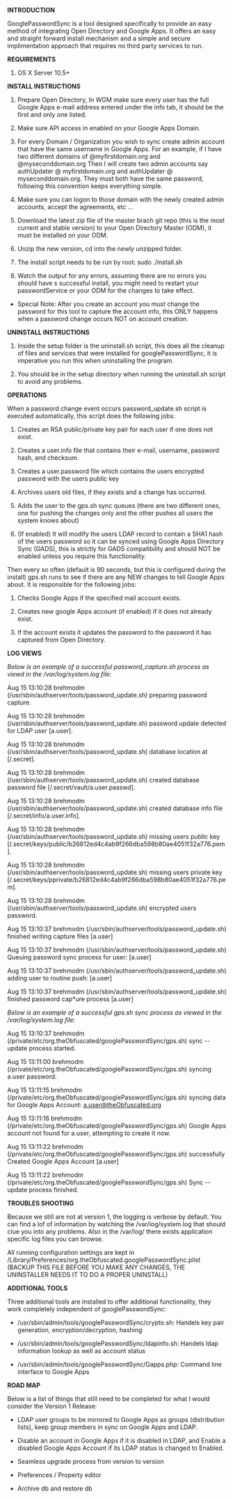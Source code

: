 **INTRODUCTION**

GooglePasswordSync is a tool designed specifically to provide an easy method of integrating Open Directory and Google Apps. It offers an easy and straight forward install mechanism and a simple and secure implimentation approach that requires no third party services to run.

**REQUIREMENTS**

1. OS X Server 10.5+

**INSTALL INSTRUCTIONS**

1. Prepare Open Directory, In WGM make sure every user has the full Google Apps e-mail address entered under the info tab, it should be the first and only one listed.

2. Make sure API access in enabled on your Google Apps Domain.

3. For every Domain / Organization you wish to sync create admin account that have the same username in Google Apps. For an example, if I have two different domains of @myfirstdomain.org and @myseconddomain.org Then I will create two admin accounts say authUpdater @ myfirstdomain.org and authUpdater @ myseconddomain.org. They must both have the same password, following this convention keeps everything simple.

4. Make sure you can logon to those domain with the newly created admin accounts, accept the agreements, etc ...

5. Download the latest zip file of the master brach git repo (this is the most current and stable version) to your Open Directory Master (ODM), it must be installed on your ODM.

6. Unzip the new version, cd into the newly unzipped folder.

7. The install script needs to be run by root: sudo ./install.sh

8. Watch the output for any errors, assuming there are no errors you should have s successful install, you might need to restart your passwordService or your ODM for the changes to take effect. 

* Special Note: After you create an account you must change the password for this tool to capture the account info, this ONLY happens when a password change occurs NOT on account creation.


**UNINSTALL INSTRUCTIONS**

1. Inside the setup folder is the uninstall.sh script, this does all the cleanup of files and services that were installed for googlePasswordSync, it is imperative you run this when uninstalling the program.

2. You should be in the setup directory when running the uninstall.sh script to avoid any problems.


**OPERATIONS**

When a password change event occurs password_update.sh script is executed automatically, this script does the following jobs:

1. Creates an RSA public/private key pair for each user if one does not exist.

2. Creates a user.info file that contains their e-mail, username, password hash, and checksum.

3. Creates a user.password file which contains the users encrypted password with the users public key

4. Archives users old files, if they exists and a change has occurred.

5. Adds the user to the gps.sh sync queues (there are two different ones, one for pushing the changes only and the other pushes all users the system knows about)

6. (If enabled) It will modify the users LDAP record to contain a SHA1 hash of the users password so it can be synced using Google Apps Directory Sync (GADS), this is strictly for GADS compatibility and should NOT be enabled unless you require this functionality.

Then every so often (default is 90 seconds, but this is configured during the install) gps.sh runs to see if there are any NEW changes to tell Google Apps about. It is responsible for the following jobs:

1. Checks Google Apps if the specified mail account exists.

2. Creates new google Apps account (if enabled) if it does not already exist.

3. If the account exists it updates the password to the password it has captured from Open Directory.

**LOG VIEWS**

*Below is an example of a successful password_capture.sh process as viewd in the /var/log/system.log file:*

Aug 15 13:10:28 brehmodm (/usr/sbin/authserver/tools/password_update.sh) preparing password capture.

Aug 15 13:10:28 brehmodm (/usr/sbin/authserver/tools/password_update.sh) password update detected for LDAP user [a.user].

Aug 15 13:10:28 brehmodm (/usr/sbin/authserver/tools/password_update.sh) database location at [/.secret].

Aug 15 13:10:28 brehmodm (/usr/sbin/authserver/tools/password_update.sh) created database password file [/.secret/vault/a.user.passwd].

Aug 15 13:10:28 brehmodm (/usr/sbin/authserver/tools/password_update.sh) created database info file [/.secret/info/a.user.info].

Aug 15 13:10:28 brehmodm (/usr/sbin/authserver/tools/password_update.sh) missing users public key [/.secret/keys/public/b26812ed4c4ab9f266dba598b80ae4051f32a776.pem].

Aug 15 13:10:28 brehmodm (/usr/sbin/authserver/tools/password_update.sh) missing users private key [/.secret/keys/pprivate/b26812ed4c4ab9f266dba598b80ae4051f32a776.pem].

Aug 15 13:10:28 brehmodm (/usr/sbin/authserver/tools/password_update.sh) encrypted users password.

Aug 15 13:10:37 brehmodm (/usr/sbin/authserver/tools/password_update.sh) finished writing capture files [a.user]

Aug 15 13:10:37 brehmodm (/usr/sbin/authserver/tools/password_update.sh) Queuing password sync process for user: [a.user]

Aug 15 13:10:37 brehmodm (/usr/sbin/authserver/tools/password_update.sh) adding user to routine push: [a.user]

Aug 15 13:10:37 brehmodm (/usr/sbin/authserver/tools/password_update.sh) finished password cap*ure process [a.user]



*Below is an example of a successful gps.sh sync process as viewed in the /var/log/system.log file:*

Aug 15 13:10:37 brehmodm (/private/etc/org.theObfuscated/googlePasswordSync/gps.sh) sync --update process started.

Aug 15 13:11:00 brehmodm (/private/etc/org.theObfuscated/googlePasswordSync/gps.sh) syncing a.user password.

Aug 15 13:11:15 brehmodm (/private/etc/org.theObfuscated/googlePasswordSync/gps.sh) syncing data for Google Apps Account: a.user@theObfuscated.org

Aug 15 13:11:16 brehmodm (/private/etc/org.theObfuscated/googlePasswordSync/gps.sh)  Google Apps account not found for a.user, attempting to create it now.

Aug 15 13:11:22 brehmodm (/private/etc/org.theObfuscated/googlePasswordSync/gps.sh)  successfully Created Google Apps Account [a.user]

Aug 15 13:11:22 brehmodm (/private/etc/org.theObfuscated/googlePasswordSync/gps.sh) Sync --update process finished.


**TROUBLES SHOOTING**

Because we still are not at version 1, the logging is verbose by default. You can find a lof of information by watching the /var/log/system.log that should clue you into any problems. Also in the /var/log/ there exists application specific log files you can browse.

All running configuration settings are kept in /Library/Preferences/org.theObfuscated.googlePasswordSync.plist
(BACKUP THIS FILE BEFORE YOU MAKE ANY CHANGES, THE UNINSTALLER NEEDS IT TO DO A PROPER UNINSTALL)


**ADDITIONAL TOOLS**

Three additional tools are installed to offer additional functionality, they work completely independent of googlePasswordSync:

- /usr/sbin/admin/tools/googlePasswordSync/crypto.sh: Handels key pair generation, encryption/decryption, hashing

- /usr/sbin/admin/tools/googlePasswordSync/ldapinfo.sh: Handels ldap information lookup as well as account status

- /usr/sbin/admin/tools/googlePasswordSync/Gapps.php: Command line interface to Google Apps


**ROAD MAP**

Below is a list of things that still need to be completed for what I would consider the Version 1 Release:

- LDAP user groups to be mirrored to Google Apps as groups (distribution lists), keep group members in sync on Google Apps and LDAP.

- Disable an account in Google Apps if it is disabled in LDAP, and Enable a disabled Google Apps Account if its LDAP status is changed to Enabled.

- Seamless upgrade process from version to version

- Preferences / Property editor

- Archive db and restore db